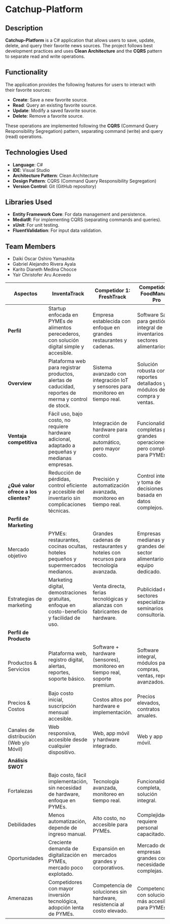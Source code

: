 # Catchup-Platform

## Description

**Catchup-Platform** is a C# application that allows users to save, update, delete, and query their favorite news sources. The project follows best development practices and uses **Clean Architecture** and the **CQRS** pattern to separate read and write operations.

## Functionality

The application provides the following features for users to interact with their favorite sources:

- **Create**: Save a new favorite source.
- **Read**: Query an existing favorite source.
- **Update**: Modify a saved favorite source.
- **Delete**: Remove a favorite source.

These operations are implemented following the **CQRS** (Command Query Responsibility Segregation) pattern, separating command (write) and query (read) operations.

## Technologies Used

- **Language**: C#
- **IDE**: Visual Studio
- **Architecture Pattern**: Clean Architecture
- **Design Pattern**: CQRS (Command Query Responsibility Segregation)
- **Version Control**: Git (GitHub repository)

## Libraries Used

- **Entity Framework Core**: For data management and persistence.
- **MediatR**: For implementing CQRS (separating commands and queries).
- **xUnit**: For unit testing.
- **FluentValidation**: For input data validation.

## Team Members

- Daiki Oscar Oshiro Yamashita
- Gabriel Alejandro Rivera Ayala
- Karito Dianeth Medina Chocce
- Yair Christofer Aru Acevedo

| Aspectos                | **InventaTrack**                                                                                                   | **Competidor 1: FreshTrack**                                                      | **Competidor 2: FoodManage Pro**                                                 | **Competidor 3: StockSmart**                                                    |
|-------------------------|-------------------------------------------------------------------------------------------------------------------|----------------------------------------------------------------------------------|----------------------------------------------------------------------------------|----------------------------------------------------------------------------------|
| **Perfil**              | Startup enfocada en PYMEs de alimentos perecederos, con solución digital simple y accesible.                      | Empresa establecida con enfoque en grandes restaurantes y cadenas.               | Software SaaS para gestión integral de inventarios en sectores alimentarios.     | Plataforma para control de inventarios con foco en supermercados y hoteles.      |
| **Overview**            | Plataforma web para registrar productos, alertas de caducidad, reportes de merma y control de stock.              | Sistema avanzado con integración IoT y sensores para monitoreo en tiempo real.   | Solución robusta con reportes detallados y módulos de compra y ventas.           | Aplicación móvil y web con seguimiento de stock y alertas personalizables.       |
| **Ventaja competitiva** | Fácil uso, bajo costo, no requiere hardware adicional, adaptado a pequeñas y medianas empresas.                    | Integración de hardware para control automático, pero mayor costo.                | Funcionalidades completas para grandes operaciones, pero complejo para PYMEs.    | Flexibilidad en alertas y reportes, pero menos intuitivo y con curva de aprendizaje. |
| **¿Qué valor ofrece a los clientes?** | Reducción de pérdidas, control eficiente y accesible del inventario sin complicaciones técnicas.     | Precisión y automatización avanzada, monitoreo en tiempo real.                    | Control integral y toma de decisiones basada en datos complejos.                 | Personalización de alertas y reportes para diferentes tipos de negocios.         |
| **Perfil de Marketing** |                                                                                                                   |                                                                                  |                                                                                  |                                                                                  |
| Mercado objetivo        | PYMEs: restaurantes, cocinas ocultas, hoteles pequeños y supermercados medianos.                                  | Grandes cadenas de restaurantes y hoteles con recursos para tecnología avanzada. | Empresas medianas y grandes del sector alimentario con equipo dedicado.          | Negocios medianos con necesidad de flexibilidad en gestión de stock.             |
| Estrategias de marketing | Marketing digital, demostraciones gratuitas, enfoque en costo-beneficio y facilidad de uso.                      | Venta directa, ferias tecnológicas y alianzas con fabricantes de hardware.       | Publicidad en sectores especializados, seminarios y consultoría.                 | Marketing online, webinars y soporte técnico personalizado.                      |
| **Perfil de Producto**  |                                                                                                                   |                                                                                  |                                                                                  |                                                                                  |
| Productos & Servicios   | Plataforma web, registro digital, alertas, reportes, soporte básico.                                              | Software + hardware (sensores), monitoreo en tiempo real, soporte premium.       | Software integral, módulos para compras, ventas, reportes avanzados.             | Plataforma web y app móvil, alertas personalizadas, soporte medio.               |
| Precios & Costos        | Bajo costo inicial, suscripción mensual accesible.                                                                | Costos altos por hardware e implementación.                                     | Precios elevados, contratos anuales.                                            | Costo medio, suscripción mensual.                                               |
| Canales de distribución (Web y/o Móvil) | Web responsiva, accesible desde cualquier dispositivo.                                                     | Web, app móvil y hardware integrado.                                             | Web y app móvil.                                                                 | Web y app móvil.                                                                 |
| **Análisis SWOT**       |                                                                                                                   |                                                                                  |                                                                                  |                                                                                  |
| Fortalezas              | Bajo costo, fácil implementación, sin necesidad de hardware, enfoque en PYMEs.                                    | Tecnología avanzada, monitoreo en tiempo real.                                  | Funcionalidad completa, solución integral.                                     | Flexibilidad y personalización.                                                 |
| Debilidades             | Menos automatización, depende de ingreso manual.                                                                   | Alto costo, no accesible para PYMEs.                                            | Complejidad, requiere personal capacitado.                                     | Interfaz menos intuitiva, curva de aprendizaje alta.                            |
| Oportunidades           | Creciente demanda de digitalización en PYMEs, mercado poco explotado.                                             | Expansión en mercados grandes y corporativos.                                  | Mercado de empresas grandes con necesidades complejas.                         | Mejoras en UX podrían captar más usuarios.                                    |
| Amenazas                | Competidores con mayor inversión tecnológica, adopción lenta de PYMEs.                                             | Competencia de soluciones sin hardware, resistencia al costo elevado.           | Competencia con soluciones más accesibles para PYMEs.                          | Nuevas apps con mejor UX y precio competitivo.                                |



